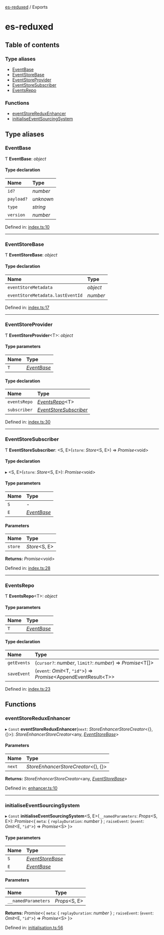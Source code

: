 [es-reduxed](README.md) / Exports

# es-reduxed

## Table of contents

### Type aliases

- [EventBase](modules.md#eventbase)
- [EventStoreBase](modules.md#eventstorebase)
- [EventStoreProvider](modules.md#eventstoreprovider)
- [EventStoreSubscriber](modules.md#eventstoresubscriber)
- [EventsRepo](modules.md#eventsrepo)

### Functions

- [eventStoreReduxEnhancer](modules.md#eventstorereduxenhancer)
- [initialiseEventSourcingSystem](modules.md#initialiseeventsourcingsystem)

## Type aliases

### EventBase

Ƭ **EventBase**: *object*

#### Type declaration

| Name | Type |
| :------ | :------ |
| `id?` | *number* |
| `payload?` | *unknown* |
| `type` | *string* |
| `version` | *number* |

Defined in: [index.ts:10](https://github.com/Antman261/es-reduxed/blob/0c9d735/src/index.ts#L10)

___

### EventStoreBase

Ƭ **EventStoreBase**: *object*

#### Type declaration

| Name | Type |
| :------ | :------ |
| `eventStoreMetadata` | *object* |
| `eventStoreMetadata.lastEventId` | *number* |

Defined in: [index.ts:17](https://github.com/Antman261/es-reduxed/blob/0c9d735/src/index.ts#L17)

___

### EventStoreProvider

Ƭ **EventStoreProvider**<T\>: *object*

#### Type parameters

| Name | Type |
| :------ | :------ |
| `T` | [*EventBase*](modules.md#eventbase) |

#### Type declaration

| Name | Type |
| :------ | :------ |
| `eventsRepo` | [*EventsRepo*](modules.md#eventsrepo)<T\> |
| `subscriber` | [*EventStoreSubscriber*](modules.md#eventstoresubscriber) |

Defined in: [index.ts:30](https://github.com/Antman261/es-reduxed/blob/0c9d735/src/index.ts#L30)

___

### EventStoreSubscriber

Ƭ **EventStoreSubscriber**: <S, E\>(`store`: *Store*<S, E\>) => *Promise*<void\>

#### Type declaration

▸ <S, E\>(`store`: *Store*<S, E\>): *Promise*<void\>

#### Type parameters

| Name | Type |
| :------ | :------ |
| `S` | - |
| `E` | [*EventBase*](modules.md#eventbase) |

#### Parameters

| Name | Type |
| :------ | :------ |
| `store` | *Store*<S, E\> |

**Returns:** *Promise*<void\>

Defined in: [index.ts:28](https://github.com/Antman261/es-reduxed/blob/0c9d735/src/index.ts#L28)

___

### EventsRepo

Ƭ **EventsRepo**<T\>: *object*

#### Type parameters

| Name | Type |
| :------ | :------ |
| `T` | [*EventBase*](modules.md#eventbase) |

#### Type declaration

| Name | Type |
| :------ | :------ |
| `getEvents` | (`cursor?`: *number*, `limit?`: *number*) => *Promise*<T[]\> |
| `saveEvent` | (`event`: *Omit*<T, ``"id"``\>) => *Promise*<AppendEventResult<T\>\> |

Defined in: [index.ts:23](https://github.com/Antman261/es-reduxed/blob/0c9d735/src/index.ts#L23)

## Functions

### eventStoreReduxEnhancer

▸ `Const` **eventStoreReduxEnhancer**(`next`: *StoreEnhancerStoreCreator*<{}, {}\>): *StoreEnhancerStoreCreator*<any, [*EventStoreBase*](modules.md#eventstorebase)\>

#### Parameters

| Name | Type |
| :------ | :------ |
| `next` | *StoreEnhancerStoreCreator*<{}, {}\> |

**Returns:** *StoreEnhancerStoreCreator*<any, [*EventStoreBase*](modules.md#eventstorebase)\>

Defined in: [enhancer.ts:10](https://github.com/Antman261/es-reduxed/blob/0c9d735/src/enhancer.ts#L10)

___

### initialiseEventSourcingSystem

▸ `Const` **initialiseEventSourcingSystem**<S, E\>(`__namedParameters`: *Props*<S, E\>): *Promise*<{ `meta`: { `replayDuration`: *number*  } ; `raiseEvent`: (`event`: *Omit*<E, ``"id"``\>) => *Promise*<S\>  }\>

#### Type parameters

| Name | Type |
| :------ | :------ |
| `S` | [*EventStoreBase*](modules.md#eventstorebase) |
| `E` | [*EventBase*](modules.md#eventbase) |

#### Parameters

| Name | Type |
| :------ | :------ |
| `__namedParameters` | *Props*<S, E\> |

**Returns:** *Promise*<{ `meta`: { `replayDuration`: *number*  } ; `raiseEvent`: (`event`: *Omit*<E, ``"id"``\>) => *Promise*<S\>  }\>

Defined in: [initialisation.ts:56](https://github.com/Antman261/es-reduxed/blob/0c9d735/src/initialisation.ts#L56)
